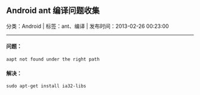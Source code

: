 ## Android ant 编译问题收集

分类：Android | 标签：ant、编译 | 发布时间：2013-02-26 00:23:00

___

#### 问题：

	aapt not found under the right path

#### 解决：
	
	sudo apt-get install ia32-libs